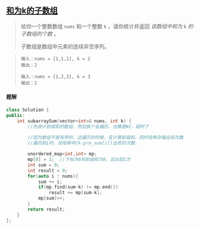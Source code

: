 ## [和为k的子数组](https://leetcode.cn/problems/subarray-sum-equals-k/description/)

> 给你一个整数数组 `nums` 和一个整数 `k` ，请你统计并返回 *该数组中和为 `k` 的子数组的个数* 。
>
> 子数组是数组中元素的连续非空序列。

> ```
> 输入：nums = [1,1,1], k = 2
> 输出：2
> ```
>
> ```
> 输入：nums = [1,2,3], k = 3
> 输出：2
> ```

#### 题解

```c++
class Solution {
public:
    int subarraySum(vector<int>& nums, int k) {
        //先统计前缀和的数组，然后挨个去遍历，也算是N2，超时了
        
        //因为数组不是有序的，边遍历的时候，变计算前缀和，同时哈希存储出现次数
        //遍历到i时，找哈希中[k-pre_sum[i]]出现的次数，

        unordered_map<int,int> mp;
        mp[0] = 1;  //下标为0的前缀和为0，且出现1次
        int sum = 0;
        int result = 0;
        for(auto i : nums){
            sum += i;
            if(mp.find(sum-k) != mp.end())
                result += mp[sum-k];
            mp[sum]++;            
        }
        return result;
    }
};
```

